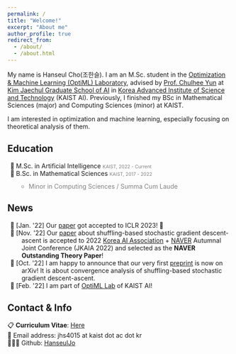 ```yaml
---
permalink: /
title: "Welcome!"
excerpt: "About me"
author_profile: true
redirect_from: 
  - /about/
  - /about.html
---
```


<style>
gray { color: gray; font-size: 75%;}
.nobull {
  margin:0px; padding:0px;
  list-style: none;
  padding-left: 2rem;
  text-indent: -1.6rem;
}
.nobull2 {
  line-height:1em;
  padding-left: 1rem;
  text-indent: 0rem;
}
</style>

My name is Hanseul Cho(조한슬). I am an M.Sc. student in the [Optimization & Machine Learning (OptiML) Laboratory](https://chulheeyun.github.io), advised by [Prof. Chulhee Yun](https://chulheeyun.github.io) at [Kim Jaechul Graduate School of AI](https://gsai.kaist.ac.kr) in [Korea Advanced Institute of Science and Technology](https://www.kaist.ac.kr/en/) (KAIST AI).
Previously, I finished my BSc in Mathematical Sciences (major) and Computing Sciences (minor) at KAIST.  

I am interested in optimization and machine learning, especially focusing on theoretical analysis of them.  

Education
---

<ul class="nobull">
  <li>🏫 M.Sc. in Artificial Intelligence <gray>KAIST, 2022 - Current</gray></li>
  <li>🏫 B.Sc. in Mathematical Sciences <gray>KAIST,  2017 - 2022</gray></li>
    <ul class="nobull2" style="color:gray">
    <li>Minor in Computing Sciences / Summa Cum Laude</li>
    </ul>
</ul>

News
---

<ul class="nobull">
  <li>📰 [Jan. '22] Our <a href="https://openreview.net/forum?id=6xXtM8bFFJ">paper</a> got accepted to ICLR 2023! 🎉</li>
  <li>📰 [Nov. '22] Our <a href="https://arxiv.org/abs/2210.05995">paper</a> about shuffling-based stochastic gradient descent-ascent is accepted to 2022 <a href="http://aiassociation.kr">Korea AI Association</a> + <a href="https://www.navercorp.com/en">NAVER</a> Autumnal Joint Conference (JKAIA 2022) and selected as the <b>NAVER Outstanding Theory Paper</b>! </li>
  <li>📰 [Oct. '22] I am happy to announce that our very first <a href="https://arxiv.org/abs/2210.05995">preprint</a> is now on arXiv!  It is about convergence analysis of shuffling-based stochastic gradient descent-ascent. </li>
  <li>📰 [Feb. '22] I am part of <a href="https://chulheeyun.github.io">OptiML Lab</a> of KAIST AI! </li>
</ul>

Contact & Info
---

📋 **Curriculum Vitae**: [Here](../files/Curriculum_Vitae__Hanseul_Cho.pdf)  
📧 Email address: jhs4015 at kaist dot ac dot kr  
👨🏻‍💻 Github: [HanseulJo](https://github.com/HanseulJo)